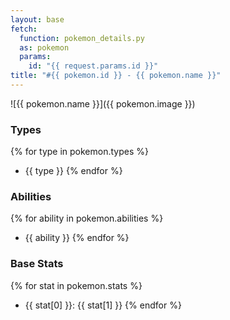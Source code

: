 ```yaml
---
layout: base
fetch:
  function: pokemon_details.py
  as: pokemon
  params:
    id: "{{ request.params.id }}"
title: "#{{ pokemon.id }} - {{ pokemon.name }}"
---
```


![{{ pokemon.name }}]({{ pokemon.image }})

### Types

{% for type in pokemon.types %}
- {{ type }}
{% endfor %}

### Abilities

{% for ability in pokemon.abilities %}
- {{ ability }}
{% endfor %}

### Base Stats

{% for stat in pokemon.stats %}
- {{ stat[0] }}: {{ stat[1] }}
{% endfor %}
